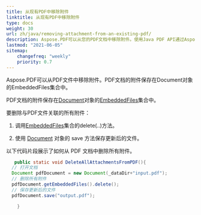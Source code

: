 ```yaml
---
title: 从现有PDF中移除附件
linktitle: 从现有PDF中移除附件
type: docs
weight: 30
url: zh/java/removing-attachment-from-an-existing-pdf/
description: Aspose.PDF可以从您的PDF文档中移除附件。使用Java PDF API通过Aspose.PDF库移除PDF文件中的附件。
lastmod: "2021-06-05"
sitemap:
    changefreq: "weekly"
    priority: 0.7
---
```


Aspose.PDF可以从PDF文件中移除附件。PDF文档的附件保存在Document对象的EmbeddedFiles集合中。

PDF文档的附件保存在[Document](https://reference.aspose.com/pdf/java/com.aspose.pdf/Document)对象的[EmbeddedFiles](https://reference.aspose.com/pdf/java/com.aspose.pdf/EmbeddedFileCollection)集合中。

要删除与PDF文件关联的所有附件：

1. 调用[EmbeddedFiles](https://reference.aspose.com/pdf/java/com.aspose.pdf/EmbeddedFileCollection)集合的delete(..)方法。

1. 使用 [Document](https://reference.aspose.com/pdf/java/com.aspose.pdf/Document) 对象的 save 方法保存更新后的文件。

以下代码片段展示了如何从 PDF 文档中删除所有附件。

```java
   public static void DeleteAllAttachmentsFromPDF(){
  // 打开文档
  Document pdfDocument = new Document(_dataDir+"input.pdf");
  // 删除所有附件
  pdfDocument.getEmbeddedFiles().delete();
  // 保存更新后的文件
  pdfDocument.save("output.pdf");

    }
```